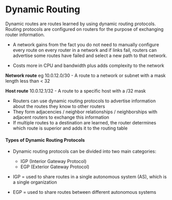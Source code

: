 # Dynamic Routing

Dynamic routes are routes learned by using dynamic routing protocols. 
Routing protocols are configured on routers for the purpose of exchanging router information.

* A network gains from the fact you do not need to manually configure every route on every router in a network and if links fail, routers can advertise some routes have failed and select a new path to that network. 

* Costs more in CPU and bandwidth plus adds complexity to the network 

**Network route** eg 10.0.12.0/30 - A route to a network or subnet with a mask length less than < 32

**Host route** 10.0.12.1/32 - A route to a specific host with a /32 mask


- Routers can use dynamic routing protocols to advertise information about the routes they know to other routers
- They form adjacencies / neighbor relationships / neighborships with adjacent routers to exchange this information
- If multiple routes to a destination are learned, the router determines which route is superior and adds it to the routing table

#### Types of Dynamic Routing Protocols
* Dynamic routing protocols can be divided into two main categories:
	- IGP (Interior Gateway Protocol)
	- EGP (Exterior Gateway Protocol)

* IGP = used to share routes in a single autonomous system (AS), which is a single organization

* EGP = used to share routes between different autonomous systems
